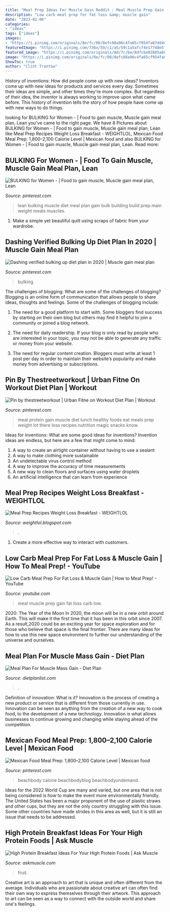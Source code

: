 ```yaml
---
title: "Meal Prep Ideas For Muscle Gain Reddit : Meal Muscle Prep Gain Fat Loss Carb Low"
description: "Low carb meal prep for fat loss &amp; muscle gain"
date: "2023-02-06"
categories:
- "ideas"
tags: ["ideas"]
images:
- "https://i.pinimg.com/originals/8e/fc/08/8efc08a96c4fa65cf954fa87dd4c8ca0.jpg"
featuredImage: "https://i.pinimg.com/736x/59/c1/a5/59c1a5afcf4e17748e5763d7c49443ab.jpg"
featured_image: "https://i.pinimg.com/originals/8d/7c/be/8d7cbe02885a68b57aecbdc86e8ec2c6.jpg"
image: "https://i.pinimg.com/originals/8e/fc/08/8efc08a96c4fa65cf954fa87dd4c8ca0.jpg"
ShowToc: true
author: "Clint Trantow"
---
```



History of inventions: How did people come up with new ideas?
Inventors come up with new ideas for products and services every day. Sometimes their ideas are simple, and other times they're more complex. But regardless of their idea, the inventor is always working to improve upon what came before. This history of invention tells the story of how people have come up with new ways to do things.

	

		
looking for BULKING for Women - | Food to gain muscle, Muscle gain meal plan, Lean you've came to the right page. We have 8 Pictures about BULKING for Women - | Food to gain muscle, Muscle gain meal plan, Lean like Meal Prep Recipes Weight Loss Breakfast - WEIGHTLOL, Mexican Food Meal Prep: 1,800–2,100 Calorie Level | Mexican food and also BULKING for Women - | Food to gain muscle, Muscle gain meal plan, Lean. Read more:
		
    
## BULKING For Women - | Food To Gain Muscle, Muscle Gain Meal Plan, Lean

<img loading=lazy src="https://i.pinimg.com/736x/94/75/9c/94759cef63e882b76aabf69697a39378.jpg" onerror="this.onerror=null;this.src='https://tse3.mm.bing.net/th?id=OIP.kxJWdf9YJSkoMVyhybHDMAHaLG&amp;pid=15.1';" alt="BULKING for Women - | Food to gain muscle, Muscle gain meal plan, Lean">

_Source: pinterest.com_

>lean bulking muscle diet meal plan gain bulk building build prep main weight meals muscles. 

	

1. Make a simple yet beautiful quilt using scraps of fabric from your wardrobe.

    
## Dashing Verified Bulking Up Diet Plan In 2020 | Muscle Gain Meal Plan

<img loading=lazy src="https://i.pinimg.com/736x/59/c1/a5/59c1a5afcf4e17748e5763d7c49443ab.jpg" onerror="this.onerror=null;this.src='https://tse2.mm.bing.net/th?id=OIP.UI-PLhiCX5TdPcHRnzPl0wHaKe&amp;pid=15.1';" alt="Dashing verified bulking up diet plan in 2020 | Muscle gain meal plan">

_Source: pinterest.com_

>bulking. 

	

The challenges of blogging: What are some of the challenges of blogging?
Blogging is an online form of communication that allows people to share ideas, thoughts and feelings. Some of the challenges of blogging include:
1. The need for a good platform to start with. Some bloggers find success by starting on their own blog but others may find it helpful to join a community or joined a blog network.

2. The need for daily readership. If your blog is only read by people who are interested in your topic, you may not be able to generate any traffic or money from your website.

3. The need for regular content creation. Bloggers must write at least 1 post per day in order to maintain their website’s popularity and make money from advertising or subscriptions.

    
## Pin By Thestreetworkout | Urban Fitne On Workout Diet Plan | Workout

<img loading=lazy src="https://i.pinimg.com/originals/8e/fc/08/8efc08a96c4fa65cf954fa87dd4c8ca0.jpg" onerror="this.onerror=null;this.src='https://tse4.mm.bing.net/th?id=OIP.RdGTSeopWiFX15HtDqZl2AHaHa&amp;pid=15.1';" alt="Pin by thestreetworkout | Urban Fitne on Workout Diet Plan | Workout">

_Source: pinterest.com_

>meal protein gain muscle diet lunch healthy foods eat meals prep weight lot there loss recipes nutrition magic snacks know. 

	

Ideas for inventions: What are some good ideas for inventions?
Invention ideas are endless, but here are a few that might come to mind:
1. A way to create an airtight container without having to use a sealant 
2. A way to make clothing more sustainable 
3. An undetectable virus control method 
4. A way to improve the accuracy of time measurements 
5. A new way to clean floors and surfaces using water droplets 
6. An artificial intelligence that can learn from experience 

    
## Meal Prep Recipes Weight Loss Breakfast - WEIGHTLOL

<img loading=lazy src="https://i.pinimg.com/originals/8d/7c/be/8d7cbe02885a68b57aecbdc86e8ec2c6.jpg" onerror="this.onerror=null;this.src='https://tse1.mm.bing.net/th?id=OIP.PeDrt1mLw0-IhLOok0f5PgHaHa&amp;pid=15.1';" alt="Meal Prep Recipes Weight Loss Breakfast - WEIGHTLOL">

_Source: weightlol.blogspot.com_

>. 

	

1. Create a more effective way to interact with customers.

    
## Low Carb Meal Prep For Fat Loss &amp; Muscle Gain | How To Meal Prep! - YouTube

<img loading=lazy src="https://i.ytimg.com/vi/TwdXeoImDI0/maxresdefault.jpg" onerror="this.onerror=null;this.src='https://tse2.mm.bing.net/th?id=OIP.g8nDc_5yUsKWl6IiZooAowFNC7&amp;pid=15.1';" alt="Low Carb Meal Prep For Fat Loss &amp; Muscle Gain | How to Meal Prep! - YouTube">

_Source: youtube.com_

>meal muscle prep gain fat loss carb low. 

	

2020: The Year of the Moon
In 2020, the moon will be in a new orbit around Earth. This will make it the first time that it has been in this orbit since 2007. As a result,2020 could be an exciting year for space exploration and for those who believe that space is the final frontier. There are many ideas for how to use this new space environment to further our understanding of the universe and ourselves.

    
## Meal Plan For Muscle Mass Gain - Diet Plan

<img loading=lazy src="https://www.dietplanlist.com/wp-content/uploads/2020/01/meal-plan-for-muscle-mass-gain-c60b7c65d8f65d18be38092098ff2d86-gkvOJF.jpg" onerror="this.onerror=null;this.src='https://tse2.mm.bing.net/th?id=OIP.J2fYdPTiM-ppXX-0PQEUpAHaNd&amp;pid=15.1';" alt="Meal Plan For Muscle Mass Gain - Diet Plan">

_Source: dietplanlist.com_

>. 

	

Definition of innovation: What is it?
Innovation is the process of creating a new product or service that is different from those currently in use. Innovation can be seen as anything from the creation of a new way to cook food, to the development of a new technology. Innovation is what allows businesses to continue growing and changing while staying ahead of the competition.

    
## Mexican Food Meal Prep: 1,800–2,100 Calorie Level | Mexican Food

<img loading=lazy src="https://i.pinimg.com/736x/f5/33/e1/f533e113d0d5e0f53eff6fe4a6537265--meal-prep-plans-piyo-meal-plan-week-.jpg" onerror="this.onerror=null;this.src='https://tse4.mm.bing.net/th?id=OIP.N65qMrvNldISqxLWmtH9VQHaVc&amp;pid=15.1';" alt="Mexican Food Meal Prep: 1,800–2,100 Calorie Level | Mexican food">

_Source: pinterest.com_

>beachbody calorie beachbodyblog beachbodyondemand. 

	

Ideas for the 2022 World Cup are many and varied, but one area that is not being considered is how to make the event more environmentally friendly. The United States has been a major proponent of the use of plastic straws and other cups, but they are not the only country struggling with this issue. Some other countries have made strides in this area as well, but it is still an issue that needs to be addressed.

    
## High Protein Breakfast Ideas For Your High Protein Foods | Ask Muscle

<img loading=lazy src="https://askmuscle.com/wp-content/uploads/2018/12/dessert-berries-high-protein-breakfast-ss.jpg" onerror="this.onerror=null;this.src='https://tse4.mm.bing.net/th?id=OIP.P5hQrICwFVtIiRnmAsIe6wHaEl&amp;pid=15.1';" alt="High Protein Breakfast Ideas For Your High Protein Foods | Ask Muscle">

_Source: askmuscle.com_

>fruit. 

	

Creative art is an approach to art that is unique and often different from the average. Individuals who are passionate about creative art can often find their own way to express themselves through their artwork. This approach to art can be seen as a way to connect with the outside world and share one's feelings.

